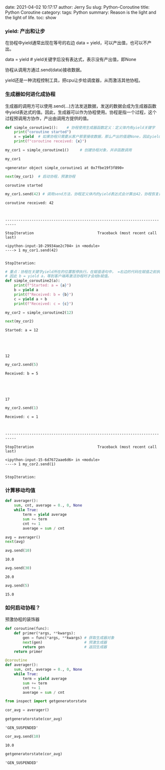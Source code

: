 date: 2021-04-02 10:17:17
author: Jerry Su
slug: Python-Coroutine
title: Python Coroutine
category: 
tags: Python
summary: Reason is the light and the light of life.
toc: show

### **yield**: 产出和让步

在协程中yield通常出现在等号的右边 data = yield，可以产出值，也可以不产出。

data = yield # yield关键字后没有表达式，表示没有产出值，即None

协程从调用方通过.send(data)接收数据。

yield还是一种流程控制工具，把cpu让步给调度器，从而激活其他协程。

### 生成器如何进化成协程

生成器的调用方可以使用.send(...)方法发送数据，发送的数据会成为生成器函数中yield表达式的值。因此，生成器可以作为协程使用。协程是指一个过程，这个过程预调用方协作，产出由调用方提供的值。



```python
def simple_coroutine1():    # 协程使用生成器函数定义：定义体内有yield关键字
    print("coroutine started")
    x = yield  # 如果协程只需要从客户那里接收数据，那么产出的值是None，因此yield右边没有表达式。
    print(f"coroutine received: {x}")
```


```python
my_cor1 = simple_coroutine1()     # 创建协程对象，并非函数调用
```


```python
my_cor1
```




    <generator object simple_coroutine1 at 0x7fbe19f3f890>




```python
next(my_cor1)  # 启动协程，预激协程
```

    coroutine started



```python
my_cor1.send(42) # 调用send方法，协程定义体内的yield表达式会计算出42，协程恢复运行到下一个yield表达式。
```

    coroutine received: 42



    ---------------------------------------------------------------------------

    StopIteration                             Traceback (most recent call last)

    <ipython-input-10-29934ae2c704> in <module>
    ----> 1 my_cor1.send(42)
    

    StopIteration: 





```python
# 重点：协程在关键字yield所在的位置暂停执行。在赋值语句中， =右边的代码在赋值之前执行。
# 因此 b = yield a，等到客户端再激活协程时才会给b赋值。
def simple_coroutine2(a):
    print(f"Started: a = {a}")
    b = yield a
    print(f"Received: b = {b}")
    c = yield a + b
    print(f"Received: c = {c}")
```


```python
my_cor2 = simple_coroutine2(12)
```


```python
next(my_cor2)
```

    Started: a = 12





    12




```python
my_cor2.send(5)
```

    Received: b = 5





    17




```python
my_cor2.send(1)
```

    Received: c = 1



    ---------------------------------------------------------------------------

    StopIteration                             Traceback (most recent call last)

    <ipython-input-15-6d7672aae6d6> in <module>
    ----> 1 my_cor2.send(1)
    

    StopIteration: 


### 计算移动均值


```python
def averager():
    sum, cnt, average = 0., 0, None
    while True:
        term = yield average
        sum += term
        cnt += 1
        average = sum / cnt
```


```python
avg = averager()   
next(avg)  
```


```python
avg.send(10)
```




    10.0




```python
avg.send(30)
```




    20.0




```python
avg.send(5)
```




    15.0



### 如何启动协程？

预激协程的装饰器


```python
def coroutine(func):
    def primer(*args, **kwargs):
        gen = func(*args, **kwargs) # 获取生成器对象
        next(gen)                   # 预激生成器
        return gen                  # 返回生成器
    return primer
```


```python
@coroutine
def averager():
    sum, cnt, average = 0., 0, None
    while True:
        term = yield average
        sum += term
        cnt += 1
        average = sum / cnt
```


```python
from inspect import getgeneratorstate
```


```python
cor_avg = averager()
```


```python
getgeneratorstate(cor_avg)
```




    'GEN_SUSPENDED'




```python
cor_avg.send(10)
```




    10.0




```python
getgeneratorstate(cor_avg)
```




    'GEN_SUSPENDED'




```python

```
